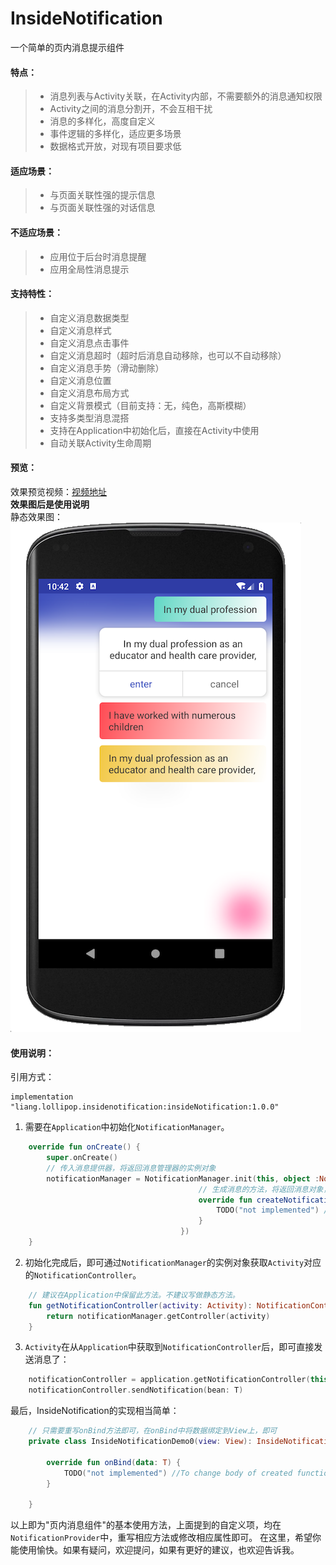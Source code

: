 # InsideNotification
一个简单的页内消息提示组件

#### 特点：
> * 消息列表与Activity关联，在Activity内部，不需要额外的消息通知权限
> * Activity之间的消息分割开，不会互相干扰
> * 消息的多样化，高度自定义
> * 事件逻辑的多样化，适应更多场景
> * 数据格式开放，对现有项目要求低

#### 适应场景：
> * 与页面关联性强的提示信息
> * 与页面关联性强的对话信息

#### 不适应场景：
> * 应用位于后台时消息提醒
> * 应用全局性消息提示

#### 支持特性：
> * 自定义消息数据类型
> * 自定义消息样式
> * 自定义消息点击事件
> * 自定义消息超时（超时后消息自动移除，也可以不自动移除）
> * 自定义消息手势（滑动删除）
> * 自定义消息位置
> * 自定义消息布局方式
> * 自定义背景模式（目前支持：无，纯色，高斯模糊）
> * 支持多类型消息混搭
> * 支持在Application中初始化后，直接在Activity中使用
> * 自动关联Activity生命周期

#### 预览：
效果预览视频：[视频地址](https://github.com/Mr-XiaoLiang/InsideNotification/blob/master/video/video-2018-09-13-.mov) <br>
**效果图后是使用说明** <br>
静态效果图：<br>
![效果预览](https://github.com/Mr-XiaoLiang/InsideNotification/blob/master/video/20180913-224226.png)

#### 使用说明：

引用方式：
```
implementation "liang.lollipop.insidenotification:insideNotification:1.0.0"
```

1. 需要在`Application`中初始化`NotificationManager`。
``` Kotlin
    override fun onCreate() {
        super.onCreate()
        // 传入消息提供器，将返回消息管理器的实例对象
        notificationManager = NotificationManager.init(this, object :NotificationProvider<T>(){
                                          // 生成消息的方法，将返回消息对象，及消息的展示的View
                                          override fun createNotificationView(layoutInflater: LayoutInflater, parent: ViewGroup, type: Int): InsideNotification<T> {
                                              TODO("not implemented") //To change body of created functions use File | Settings | File Templates.
                                          }
                                      })
    }
```

2. 初始化完成后，即可通过`NotificationManager`的实例对象获取`Activity`对应的`NotificationController`。
``` Kotlin
    // 建议在Application中保留此方法。不建议写做静态方法。
    fun getNotificationController(activity: Activity): NotificationController<NotificationBean>?{
        return notificationManager.getController(activity)
    }
```

3. `Activity`在从`Application`中获取到`NotificationController`后，即可直接发送消息了：
``` Kotlin
    notificationController = application.getNotificationController(this)
    notificationController.sendNotification(bean: T)
```

最后，InsideNotification的实现相当简单：
``` Kotlin
    // 只需要重写onBind方法即可，在onBind中将数据绑定到View上，即可
    private class InsideNotificationDemo0(view: View): InsideNotification<T>(view){

        override fun onBind(data: T) {
            TODO("not implemented") //To change body of created functions use File | Settings | File Templates.
        }

    }
```

以上即为"页内消息组件"的基本使用方法，上面提到的自定义项，均在`NotificationProvider`中，重写相应方法或修改相应属性即可。
在这里，希望你能使用愉快。如果有疑问，欢迎提问，如果有更好的建议，也欢迎告诉我。
